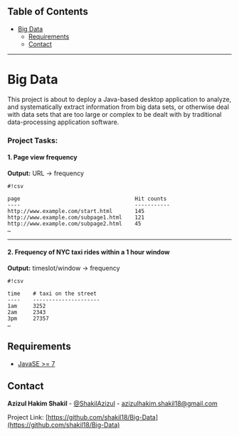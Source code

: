 
## Table of Contents

- [Big Data <a name = "about_the_project"></a>](#online-inventory-system-)
  - [Requirements <a name = "requirements"></a>](#requirements-)
  - [Contact <a name = "contact"></a>](#contact-)
---

<!-- ABOUT THE PROJECT -->
# Big Data <a name = "about_the_project"></a>

This project is about to deploy a Java-based desktop application to analyze, and systematically extract information from big data sets, or otherwise deal with data sets that are too large or complex to be dealt with by traditional data-processing application software. 

### Project Tasks:  ###

#### 1. Page view frequency ####

   **Output:** URL → frequency
```
#!csv

page									Hit counts
----									-----------
http://www.example.com/start.html       145
http://www.example.com/subpage1.html    121
http://www.example.com/subpage2.html    45
…
```
---
#### 2. Frequency of NYC taxi rides within a 1 hour window ####

**Output:** timeslot/window → frequency

```
#!csv

time	# taxi on the street
----	---------------------
1am 	3252
2am 	2343
3pm 	27357
…
```

<!-- REQUIREMENTS  -->
## Requirements <a name = "requirements"></a>

- [JavaSE >= 7 <a href="https://docs.oracle.com/javase/8/docs/technotes/guides/install/install_overview.html"> </a>](php_download)

<!-- CONTACT -->
## Contact <a name = "contact"></a>

**Azizul Hakim Shakil** - [@ShakilAzizul](https://twitter.com/ShakilAzizul) - azizulhakim.shakil18@gmail.com

Project Link: [https://github.com/shakil18/Big-Data](https://github.com/shakil18/Big-Data)
